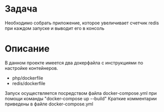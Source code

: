 # Задача
Необходимо собрать приложение, которое увеличивает счетчик redis при каждом запуске и выводит его в консоль
# Описание
В данном проекте имеется два докерфайла с инструкциями по настройке контейнеров.
- php/dockerfile
- redis/dockerfile

 Запуск осуществляется посредством файла docker-compose.yml при помощи команды "docker-compose up --build"
Краткие комментарии приведены в файле docker-compose.yml

